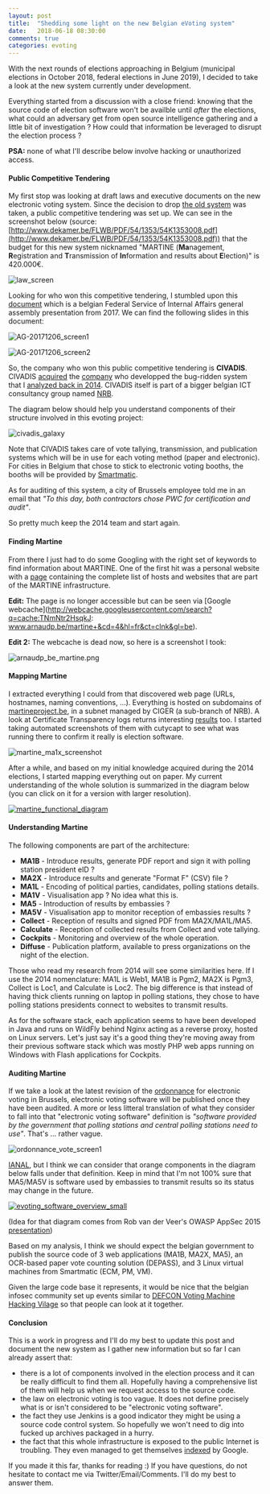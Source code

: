 ```yaml
---
layout: post
title:  "Shedding some light on the new Belgian eVoting system"
date:   2018-06-18 08:30:00
comments: true
categories: evoting
---
```



With the next rounds of elections approaching in Belgium (municipal elections in October 2018, federal elections in June 2019), I decided to take a look at the new system currently under development.

Everything started from a discussion with a close friend: knowing that the source code of election software won't be availble until *after* the elections, what could an adversary get from open source intelligence gathering and a little bit of investigation ? How could that information be leveraged to disrupt the election process ?

**PSA:** none of what I'll describe below involve hacking or unauthorized access.


#### Public Competitive Tendering

My first stop was looking at draft laws and executive documents on the new electronic voting system. Since the decision to drop [the old system](/) was taken, a public competitive tendering was set up. We can see in the screenshot below (source: [http://www.dekamer.be/FLWB/PDF/54/1353/54K1353008.pdf](http://www.dekamer.be/FLWB/PDF/54/1353/54K1353008.pdf)) that the budget for this new system nicknamed "MARTINE (**Ma**nagement, **R**egistration and **T**ransmission of **In**formation and results about **E**lection)" is 420.000€.

![law_screen]({{site.url}}assets/54K1353008_screen1.png)


Looking for who won this competitive tendering, I stumbled upon this [document](http://www.ibz.rrn.fgov.be/fileadmin/user_upload/fr/rn/rapports/comite/2017/AG-20171206/AG-20171206-01-Legislation-2017-et-projets-DGIP-FR.pdf) which is a belgian Federal Service of Internal Affairs general assembly presentation from 2017. We can find the following slides in this document:

![AG-20171206_screen1]({{site.url}}assets/AG-20171206_screen1.png)

![AG-20171206_screen2]({{site.url}}assets/AG-20171206_screen2.png)


So, the company who won this public competitive tendering is **CIVADIS**. CIVADIS [acquired](https://www.civadis.be/index.php/g%C3%A9n%C3%A9ral/297-officialisation-de-la-fusion-entre-stesud-et-civadis) the [company](http://www.stesud.be/index2.php) who developped the bug-ridden system that I [analyzed back in 2014](http://quentinkaiser.be/analysis/2015/05/12/how-not-to-build-an-evoting-system/). CIVADIS itself is part of a bigger belgian ICT consultancy group named [NRB](http://www.nrb.be/).

The diagram below should help you understand components of their structure involved in this evoting project:


![civadis_galaxy]({{site.url}}assets/civadis_galaxy.png)

Note that CIVADIS takes care of vote tallying, transmission, and publication systems which will be in use for each voting method (paper and electronic). For cities in Belgium that chose to stick to electronic voting booths, the booths will be provided by [Smartmatic](http://www.smartmatic.com/).

As for auditing of this system, a city of Brussels employee told me in an email that *"To this day, both contractors chose PWC for certification and audit"*.

So pretty much keep the 2014 team and start again.


#### Finding Martine

From there I just had to do some Googling with the right set of keywords to find information about MARTINE. One of the first hit was a personal website with a [page](http://www.arnaudp.be/martine) containing the complete list of hosts and websites that are part of the MARTINE infrastructure.

**Edit:** The page is no longer accessible but can be seen via [Google webcache](http://webcache.googleusercontent.com/search?q=cache:TNmNtr2HsqkJ:  www.arnaudp.be/martine+&cd=4&hl=fr&ct=clnk&gl=be).

**Edit 2:** The webcache is dead now, so here is a screenshot I took:

![arnaudp_be_martine.png]({{site.url}}assets/arnaudp_be_martine.png)


#### Mapping Martine 

I extracted everything I could from that discovered web page (URLs, hostnames, naming conventions, ...). Everything is hosted on subdomains of [martineproject.be](www.martineproject.be), in a subnet managed by CIGER (a sub-branch of NRB). A look at Certificate Transparency logs returns interesting [results](https://crt.sh/?q=%25.martineproject.be) too. I started taking automated screenshots of them with cutycapt to see what was running there to confirm it really is election software.

![martine_ma1x_screenshot]({{site.url}}assets/martine_ma1x_screenshot.png)

After a while, and based on my initial knowledge acquired during the 2014 elections, I started mapping everything out on paper. My current understanding of the whole solution is summarized in the diagram below (you can click on it for a version with larger resolution).

[![martine_functional_diagram]({{site.url}}assets/martine_functional_diagram_small.png)]({{site.url}}assets/martine_functional_diagram.png)


#### Understanding Martine

The following components are part of the architecture:

* **MA1B** - Introduce results, generate PDF report and sign it with polling station president eID ?
* **MA2X** - Introduce results and generate "Format F" (CSV) file ?
* **MA1L** - Encoding of political parties, candidates, polling stations details.
* **MA1V** - Visualisation app ? No idea what this is.
* **MA5** - Introduction of results by embassies ?
* **MA5V** - Visualisation app to monitor reception of embassies results ?
* **Collect** - Reception of results and signed PDF from MA2X/MA1L/MA5.
* **Calculate** - Reception of collected results from Collect and vote tallying.
* **Cockpits** - Monitoring and overview of the whole operation.
* **Diffuse** - Publication platform, available to press organizations on the night of the election.

Those who read my research from 2014 will see some similarities here. If I use the 2014 nomenclature: MA1L is Web1, MA1B is Pgm2, MA2X is Pgm3, Collect is Loc1, and Calculate is Loc2. The big difference is that instead of having thick clients running on laptop in polling stations, they chose to have polling stations presidents connect to websites to transmit results.

As for the software stack, each application seems to have been developed in Java and runs on WildFly behind Nginx acting as a reverse proxy, hosted on Linux servers. Let's just say it's a good thing they're moving away from their previous software stack which was mostly PHP web apps running on Windows with Flash applications for Cockpits.

#### Auditing Martine

If we take a look at the latest revision of the [ordonnance](https://elections2018.brussels/sites/default/files/2018-02/Ord%20vote%20%C3%A9lectronique.pdf) for electronic voting in Brussels, electronic voting software will be published once they have been audited. A more or less litteral translation of what they consider to fall into that "electronic voting software" definition is *"software provided by the government that polling stations and central polling stations need to use"*. That's ... rather vague.

![ordonnance_vote_screen1]({{site.url}}assets/ordonnance_vote_screen1.png)

[IANAL](https://www.urbandictionary.com/define.php?term=IANAL), but I think we can consider that orange components in the diagram below falls under that definition. Keep in mind that I'm not 100% sure that MA5/MA5V is software used by embassies to transmit results so its status may change in the future.

[![evoting_software_overview_small]({{site.url}}assets/evoting_software_overview_small.png)]({{site.url}}assets/evoting_software_overview.png)

(Idea for that diagram comes from Rob van der Veer's OWASP AppSec 2015 [presentation](https://2015.appsec.eu/wp-content/uploads/2015/09/owasp-appseceu2015-vanderveer.pdf))

Based on my analysis, I think we should expect the belgian government to publish the source code of 3 web applications (MA1B, MA2X, MA5), an OCR-based paper vote counting solution (DEPASS), and 3 Linux virtual machines from Smartmatic (ECM, PM, VM).

Given the large code base it represents, it would be nice that the belgian infosec community set up events similar to [DEFCON Voting Machine Hacking Vilage](https://www.wired.com/story/voting-machine-hacks-defcon/) so that people can look at it together.

#### Conclusion

This is a work in progress and I'll do my best to update this post and document the new system as I gather new information but so far I can already assert that:

* there is a lot of components involved in the election process and it can be really difficult to find them all. Hopefully having a comprehensive list of them will help us when we request access to the source code.
* the law on electronic voting is too vague. It does not define precisely what is or isn't considered to be "electronic voting software".
* the fact they use Jenkins is a good indicator they might be using a source code control system. So hopefully we won't need to dig into fucked up archives packaged in a hurry.
* the fact that this whole infrastructure is exposed to the public Internet is troubling. They even managed to get themselves [indexed](https://www.google.com/search?q=site%3Amartineproject.be) by Google.

If you made it this far, thanks for reading :) If you have questions, do not hesitate to contact me via Twitter/Email/Comments. I'll do my best to answer them.


